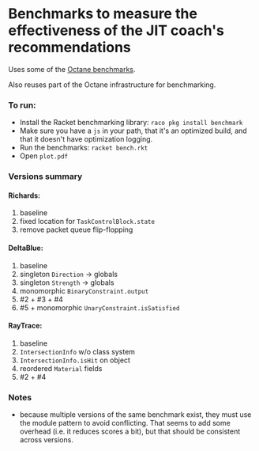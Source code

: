 Benchmarks to measure the effectiveness of the JIT coach's recommendations
==========================================================================

Uses some of the [Octane benchmarks](https://code.google.com/p/octane-benchmark/).

Also reuses part of the Octane infrastructure for benchmarking.


### To run:
* Install the Racket benchmarking library: `raco pkg install benchmark`
* Make sure you have a `js` in your path, that it's an optimized build, and that it doesn't have optimization logging.
* Run the benchmarks: `racket bench.rkt`
* Open `plot.pdf`


### Versions summary

#### Richards:
  1. baseline
  2. fixed location for `TaskControlBlock.state`
  3. remove packet queue flip-flopping

#### DeltaBlue:
  1. baseline
  2. singleton `Direction` → globals
  3. singleton `Strength` → globals
  4. monomorphic `BinaryConstraint.output`
  5. #2 + #3 + #4
  6. #5 + monomorphic `UnaryConstraint.isSatisfied`

#### RayTrace:
  1. baseline
  2. `IntersectionInfo` w/o class system
  3. `IntersectionInfo.isHit` on object
  4. reordered `Material` fields
  5. #2 + #4


### Notes
* because multiple versions of the same benchmark exist, they must use the
  module pattern to avoid conflicting. That seems to add some overhead (i.e.
  it reduces scores a bit), but that should be consistent across versions.
